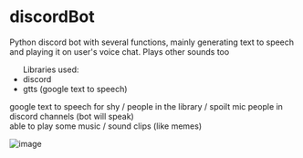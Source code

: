 # discordBot
Python discord bot with several functions, mainly generating text to speech and playing it on user's voice chat. Plays other sounds too
<br>
<ul> Libraries used:
  <li>discord</li>
  <li>gtts (google text to speech)</li>
</ul>
google text to speech for shy / people in the library / spoilt mic people in discord channels (bot will speak) <br>
able to play some music / sound clips (like memes)
<br>

![image](https://user-images.githubusercontent.com/82926705/208669397-21f5989c-9470-4a32-a64f-da6836110a70.png)
